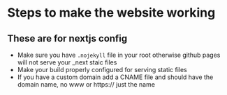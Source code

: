 # Steps to make the website working

## These are for nextjs config

- Make sure you have `.nojekyll` file in your root otherwise github pages will not serve your \_next staic files
- Make your build properly configured for serving static files
- If you have a custom domain add a CNAME file and should have the domain name, no www or https:// just the name
